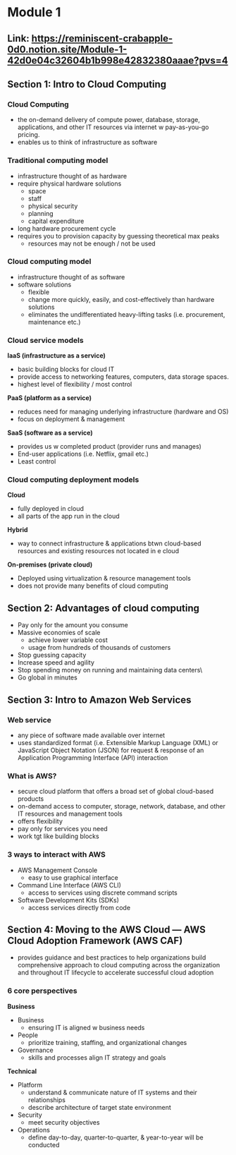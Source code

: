 # Module 1

## Link: https://reminiscent-crabapple-0d0.notion.site/Module-1-42d0e04c32604b1b998e42832380aaae?pvs=4

## Section 1: Intro to Cloud Computing

### Cloud Computing

- the on-demand delivery of compute power, database, storage, applications, and other IT resources via internet w pay-as-you-go pricing.
- enables us to think of infrastructure as software

### Traditional computing model

- infrastructure thought of as hardware
- require physical hardware solutions
    - space
    - staff
    - physical security
    - planning
    - capital expenditure
- long hardware procurement cycle
- requires you to provision capacity by guessing theoretical max peaks
    - resources may not be enough / not be used

### Cloud computing model

- infrastructure thought of as software
- software solutions
    - flexible
    - change more quickly, easily, and cost-effectively than hardware solutions
    - eliminates the undifferentiated heavy-lifting tasks (i.e. procurement, maintenance etc.)

### Cloud service models

************IaaS (infrastructure as a service)************

- basic building blocks for cloud IT
- provide access to networking features, computers, data storage spaces.
- highest level of flexibility / most control

**PaaS (platform as a service)**

- reduces need for managing underlying infrastructure (hardware and OS)
- focus on deployment & management

**SaaS (software as a service)**

- provides us w completed product (provider runs and manages)
- End-user applications (i.e. Netflix, gmail etc.)
- Least control

### Cloud computing deployment models

**********Cloud**********

- fully deployed in cloud
- all parts of the app run in the cloud

************Hybrid************

- way to connect infrastructure & applications btwn cloud-based resources and existing resources not located in e cloud

******************************************************On-premises (private cloud)******************************************************

- Deployed using virtualization & resource management tools
- does not provide many  benefits of cloud computing

## Section 2: Advantages of cloud computing

- Pay only for the amount you consume
- Massive economies of scale
    - achieve lower variable cost
    - usage from hundreds of thousands of customers
- Stop guessing capacity
- Increase speed and agility
- Stop spending money on running and maintaining data centers\
- Go global in minutes

## Section 3: Intro to Amazon Web Services

### Web service

- any piece of software made available over internet
- uses standardized format (i.e. Extensible Markup Language (XML) or JavaScript Object Notation (JSON) for request & response of an Application Programming Interface (API) interaction

### What is AWS?

- secure cloud platform that offers a broad set of global cloud-based products
- on-demand access to computer, storage, network, database, and other IT resources and management tools
- offers flexibility
- pay only for services you need
- work tgt like building blocks

### 3 ways to interact with AWS

- AWS Management Console
    - easy to use graphical interface
- Command Line Interface (AWS CLI)
    - access to services using discrete command scripts
- Software Development Kits (SDKs)
    - access services directly from code

## Section 4: Moving to the AWS Cloud — AWS Cloud Adoption Framework (AWS CAF)

- provides guidance and best practices to help organizations build comprehensive approach to cloud computing across the organization and throughout IT lifecycle to accelerate successful cloud adoption

### 6 core perspectives

****************Business****************

- Business
    - ensuring IT is aligned w business needs
- People
    - prioritize training, staffing, and organizational changes
- Governance
    - skills and processes align IT strategy and goals

******************Technical******************

- Platform
    - understand & communicate nature of IT systems and their relationships
    - describe architecture of target state environment
- Security
    - meet security objectives
- Operations
    - define day-to-day, quarter-to-quarter, & year-to-year will be conducted